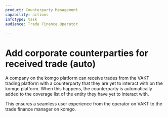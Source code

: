 ```yaml
---
product: Counterparty Management
capability: actions 
infotype: task
audience: Trade Finance Operator

---
```


# Add corporate counterparties for received trade \(auto\)

A company on the komgo platform can receive trades from the VAKT trading platform with a counterparty that they are yet to interact with on the komgo platform. When this happens, the counterparty is automatically added to the coverage list of the entity they have yet to interact with.

This ensures a seamless user experience from the operator on VAKT to the trade finance manager on komgo.

<!--stackedit_data:
eyJoaXN0b3J5IjpbLTEyNzAzNTg5MDFdfQ==
-->